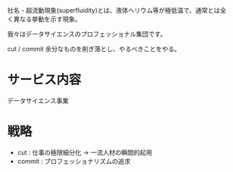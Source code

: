 社名 - 超流動現象(superfluidity)とは、液体ヘリウム等が極低温で、通常とは全く異なる挙動を示す現象。

我々はデータサイエンスのプロフェッショナル集団です。

cut / commit
余分なものを削ぎ落とし、やるべきことをやる。

# サービス内容

データサイエンス事業

# 戦略

- cut  : 仕事の極限細分化 -> 一流人材の瞬間的起用
- commit : プロフェッショナリズムの追求

